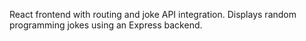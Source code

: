 React frontend with routing and joke API integration. Displays random programming jokes using an Express backend.
